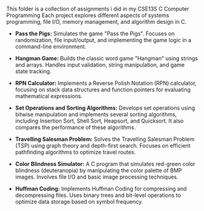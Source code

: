 This folder is a collection of assignments i did in my CSE13S C Computer Programming
Each project explores different aspects of systems programming, file I/O, memory management, and algorithm design in C.

* **Pass the Pigs:**
Simulates the game "Pass the Pigs". Focuses on randomization, file input/output, and implementing the game logic in a command-line environment.

* **Hangman Game:**
Builds the classic word game "Hangman" using strings and arrays. Handles input validation, string manipulation, and game state tracking.

* **RPN Calculator:**
Implements a Reverse Polish Notation (RPN) calculator, focusing on stack data structures and function pointers for evaluating mathematical expressions.

* **Set Operations and Sorting Algorithms:**
Develops set operations using bitwise manipulation and implements several sorting algorithms, including Insertion Sort, Shell Sort, Heapsort, and Quicksort. It also compares the performance of these algorithms.

* **Travelling Salesman Problem:**
Solves the Travelling Salesman Problem (TSP) using graph theory and depth-first search. Focuses on efficient pathfinding algorithms to optimize travel routes.

* **Color Blindness Simulator:**
A C program that simulates red-green color blindness (deuteranopia) by manipulating the color palette of BMP images. Involves file I/O and basic image processing techniques.

* **Huffman Coding:**
Implements Huffman Coding for compressing and decompressing files. Uses binary trees and bit-level operations to optimize data storage based on symbol frequency.